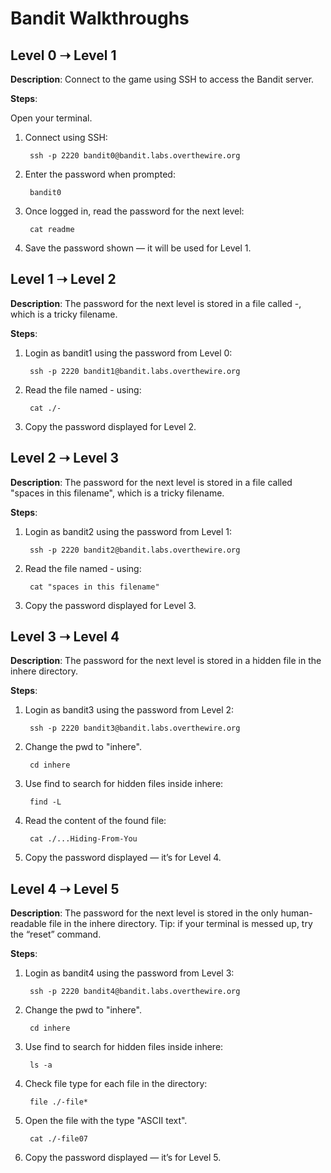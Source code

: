 # Bandit Walkthroughs

## Level 0 ➝ Level 1

**Description**: Connect to the game using SSH to access the Bandit server.

**Steps**:

Open your terminal.

1. Connect using SSH:

        ssh -p 2220 bandit0@bandit.labs.overthewire.org 

2. Enter the password when prompted:

        bandit0

3. Once logged in, read the password for the next level:

        cat readme

4. Save the password shown — it will be used for Level 1.

## Level 1 ➝ Level 2

**Description**: The password for the next level is stored in a file called -, which is a tricky filename.

**Steps**:

1. Login as bandit1 using the password from Level 0:

        ssh -p 2220 bandit1@bandit.labs.overthewire.org 
   
2. Read the file named - using:

        cat ./-
   
3. Copy the password displayed for Level 2.

## Level 2 ➝ Level 3

**Description**: The password for the next level is stored in a file called "spaces in this filename", which is a tricky filename.

**Steps**:

1. Login as bandit2 using the password from Level 1:

        ssh -p 2220 bandit2@bandit.labs.overthewire.org 
   
2. Read the file named - using:

        cat "spaces in this filename"
   
3. Copy the password displayed for Level 3.

## Level 3 ➝ Level 4

**Description**: The password for the next level is stored in a hidden file in the inhere directory.

**Steps**:

1. Login as bandit3 using the password from Level 2:

        ssh -p 2220 bandit3@bandit.labs.overthewire.org 

2. Change the pwd to "inhere".
           
        cd inhere
   
3. Use find to search for hidden files inside inhere:

        find -L
   
5. Read the content of the found file:

        cat ./...Hiding-From-You

6. Copy the password displayed — it’s for Level 4.

## Level 4 ➝ Level 5

**Description**: The password for the next level is stored in the only human-readable file in the inhere directory. Tip: if your terminal is messed up, try the “reset” command.

**Steps**:

1. Login as bandit4 using the password from Level 3:

        ssh -p 2220 bandit4@bandit.labs.overthewire.org 

2. Change the pwd to "inhere".
           
        cd inhere
   
3. Use find to search for hidden files inside inhere:

        ls -a
   
5. Check file type for each file in the directory:

        file ./-file*

6. Open the file with the type "ASCII text".

        cat ./-file07
 
7. Copy the password displayed — it’s for Level 5.
